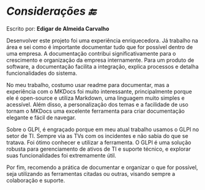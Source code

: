 # *Considerações 🔚*

Escrito por: **Edigar de Almeida Carvalho**

Desenvolver este projeto foi uma experiência enriquecedora. Já trabalho na área e sei como é importante documentar tudo que for possível dentro de uma empresa. A documentação contribui significativamente para o crescimento e organização da empresa internamente. Para um produto de software, a documentação facilita a integração, explica processos e detalha funcionalidades do sistema. 

No meu trabalho, costumo usar readme para documentar, mas a experiência com o MKDocs foi muito interessante, principalmente porque ele é open-source e utiliza Markdown, uma linguagem muito simples e acessível. Além disso, a personalização dos temas e a facilidade de uso tornam o MKDocs uma excelente ferramenta para criar documentação elegante e fácil de navegar.

Sobre o GLPI, é engraçado porque em meu atual trabalho usamos o GLPI no setor de TI. Sempre via as TVs com os incidentes e não sabia do que se tratava. Foi ótimo conhecer e utilizar a ferramenta. O GLPI é uma solução robusta para gerenciamento de ativos de TI e suporte técnico, e explorar suas funcionalidades foi extremamente útil. 

Por fim, recomendo a prática de documentar e organizar o que for possível, seja utilizando as ferramentas citadas ou outras, visando sempre a colaboração e suporte.